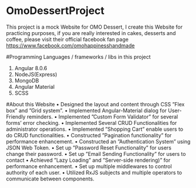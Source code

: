 # OmoDessertProject

This project is a mock Website for OMO Dessert, I create this Website for practicing purposes, if you are really interested in cakes, desserts and coffee, please visit their official facebook fan page https://www.facebook.com/omohappinesshandmade

#Programming Languages / frameworks / libs in this project
1. Angular 8.0.6
2. NodeJS(Express)
3. MongoDB
4. Angular Material
5. SCSS

#About this Website
•  Designed the layout and content through CSS ”Flex box” and ”Grid system”.
•  Implemented Angular-Material dialog for User-Friendly reminders.
•  Implemented ”Custom Form Validator” for several forms’ error checking.
•  Implemented Several CRUD Functionalities for administrator operations.
•  Implemented ”Shopping Cart” enable users to do CRUD functionalities.
•  Constructed ”Pagination functionality” for performance enhancement.
•  Constructed an ”Authentication System” using JSON Web Token.
•  Set up ”Password Reset Functionality” for users change their password.
•  Set up ”Email Sending Functionality” for users to contact
•  Achieved ”Lazy Loading” and ”Server-side rendering)” for performance enhancement.
•  Set up multiple middlewares to control authority of each user.
•  Utilized RxJS subjects and multiple operators to communicate between components.



